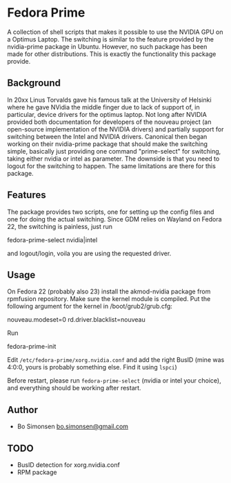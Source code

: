 Fedora Prime
============

A collection of shell scripts that makes it possible to use the NVIDIA GPU on a Optimus Laptop. The switching
is similar to the feature provided by the nvidia-prime package in Ubuntu. However, no such package has been
made for other distributions. This is exactly the functionality this package provide. 

Background
----------

In 20xx Linus Torvalds gave his famous talk at the University of Helsinki where he gave NVidia the middle finger
due to lack of support of, in particular, device drivers for the optimus laptop. Not long after NVIDIA provided
both documentation for developers of the nouveau project (an open-source implementation of the NVIDIA drivers)
and partially support for switching between the Intel and NVIDIA drivers. Canonical then began working on their
nvidia-prime package that should make the switching simple, basically just providing one command "prime-select"
for switching, taking either nvidia or intel as parameter. The downside is that you need to logout for the
switching to happen. The same limitations are there for this package. 

Features
--------

The package provides two scripts, one for setting up the config files and one for doing the actual switching.
Since GDM relies on Wayland on Fedora 22, the switching is painless, just run 

  fedora-prime-select nvidia|intel

and logout/login, voila you are using the requested driver.

Usage
-----

On Fedora 22 (probably also 23) install the akmod-nvidia package from rpmfusion repository. Make sure the
kernel module is compiled. Put the following argument for the kernel in /boot/grub2/grub.cfg: 

  nouveau.modeset=0 rd.driver.blacklist=nouveau 

Run 

  fedora-prime-init

Edit `/etc/fedora-prime/xorg.nvidia.conf` and add the right BusID (mine was 4:0:0, yours is probably something
else. Find it using `lspci`)

Before restart, please run `fedora-prime-select` (nvidia or intel your choice), and everything should be working
after restart.

Author
------

* Bo Simonsen <bo.simonsen@gmail.com>

TODO
----

* BusID detection for xorg.nvidia.conf
* RPM package

